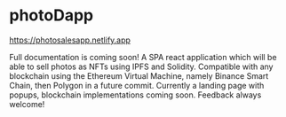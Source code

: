 # photoDapp

https://photosalesapp.netlify.app

Full documentation is coming soon! A SPA react application which will be able to sell photos as NFTs using IPFS and Solidity. Compatible with any blockchain using the Ethereum Virtual Machine, namely Binance Smart Chain, then Polygon in a future commit. Currently a landing page with popups, blockchain implementations coming soon. Feedback always welcome!
